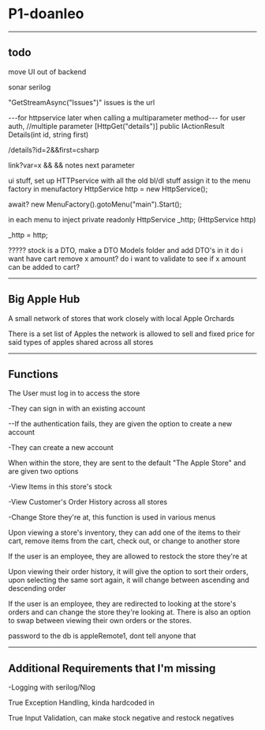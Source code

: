 # P1-doanleo

---
todo
---




move UI out of backend

sonar
serilog




 "GetStreamAsync("Issues")" issues is the url

---for httpservice later when calling a multiparameter method---
for user auth, 
//multiple parameter
[HttpGet("details")]
public IActionResult Details(int id, string first)

/details?id=2&&first=csharp

link?var=x && 
&& notes next parameter

>
ui stuff, set up HTTPservice with all the old bl/dl stuff assign it to the menu factory 
in menufactory
HttpService http = new HttpService();

await? new MenuFactory().gotoMenu("main").Start();

in each menu to inject
private readonly HttpService _http;
(HttpService http)

_http = http;
>
?????
stock is a DTO, make a DTO Models folder and add DTO's in it
do i want have cart remove x amount? 
do i want to validate to see if x amount can be added to cart?

------------------
Big Apple Hub
------------------
A small network of stores that work closely with local Apple Orchards

There is a set list of Apples the network is allowed to sell and fixed price for said types of apples shared across all stores

------------------
Functions
------------------
The User must log in to access the store

-They can sign in with an existing account

--If the authentication fails, they are given the option to create a new account

-They can create a new account

When within the store, they are sent to the default "The Apple Store" and are given two options


-View Items in this store's stock

-View Customer's Order History across all stores

-Change Store they're at, this function is used in various menus


Upon viewing a store's inventory, they can add one of the items to their cart, remove items from the cart, check out, or change to another store

If the user is an employee, they are allowed to restock the store they're at

Upon viewing their order history, it will give the option to sort their orders, upon selecting the same sort again, it will change between ascending and descending order

If the user is an employee, they are redirected to looking at the store's orders and can change the store they're looking at. There is also an option to swap between viewing their own orders or the stores.

password to the db is appleRemote1, dont tell anyone that

------------------
Additional Requirements that I'm missing
------------------


-Logging with serilog/Nlog

True Exception Handling, kinda hardcoded in

True Input Validation, can make stock negative and restock negatives